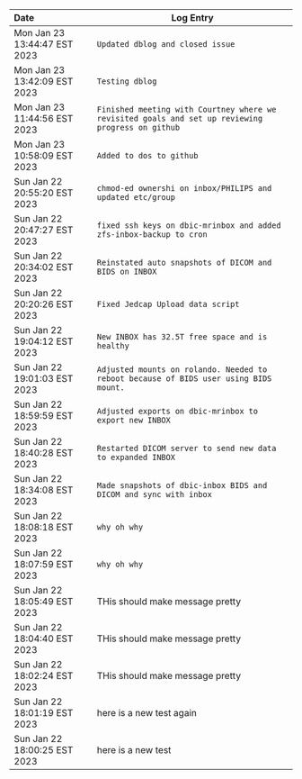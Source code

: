 Date | Log Entry
:--- | --- 
Mon Jan 23 13:44:47 EST 2023 | `Updated dblog and closed issue`
Mon Jan 23 13:42:09 EST 2023 | `Testing dblog`
Mon Jan 23 11:44:56 EST 2023 | `Finished meeting with Courtney where we revisited goals and set up reviewing progress on github`
Mon Jan 23 10:58:09 EST 2023 | `Added to dos to github`
Sun Jan 22 20:55:20 EST 2023 | `chmod-ed ownershi on inbox/PHILIPS and updated etc/group`
Sun Jan 22 20:47:27 EST 2023 | `fixed ssh keys on dbic-mrinbox and added zfs-inbox-backup to cron`
Sun Jan 22 20:34:02 EST 2023 | `Reinstated auto snapshots of DICOM and BIDS on INBOX`
Sun Jan 22 20:20:26 EST 2023 | `Fixed Jedcap Upload data script`
Sun Jan 22 19:04:12 EST 2023 | `New INBOX has 32.5T free space and is healthy`
Sun Jan 22 19:01:03 EST 2023 | `Adjusted mounts on rolando. Needed to reboot because of BIDS user using BIDS mount.`
Sun Jan 22 18:59:59 EST 2023 | `Adjusted exports on dbic-mrinbox to export new INBOX`
Sun Jan 22 18:40:28 EST 2023 | `Restarted DICOM server to send new data to expanded INBOX`
Sun Jan 22 18:34:08 EST 2023 | `Made snapshots of dbic-inbox BIDS and DICOM and sync with inbox`
Sun Jan 22 18:08:18 EST 2023 | `why oh why`
Sun Jan 22 18:07:59 EST 2023 | `why oh why`
Sun Jan 22 18:05:49 EST 2023 | THis should make message pretty
Sun Jan 22 18:04:40 EST 2023 | THis should make message pretty
Sun Jan 22 18:02:24 EST 2023 | THis should make message pretty
Sun Jan 22 18:01:19 EST 2023 | here is a new test again
Sun Jan 22 18:00:25 EST 2023 | here is a new test
